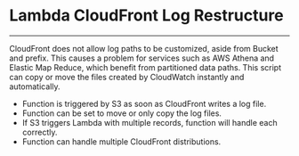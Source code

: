 # Lambda CloudFront Log Restructure
---

CloudFront does not allow log paths to be customized, aside from Bucket and prefix. This causes a problem for services such as AWS Athena and Elastic Map Reduce, which benefit from partitioned data paths. This script can copy or move the files created by CloudWatch instantly and automatically.

- Function is triggered by S3 as soon as CloudFront writes a log file.
- Function can be set to move or only copy the log files.
- If S3 triggers Lambda with multiple records, function will handle each correctly.
- Function can handle multiple CloudFront distributions.